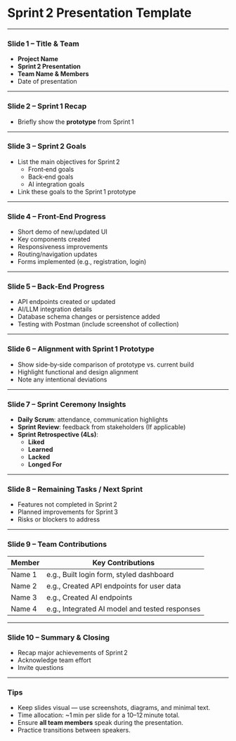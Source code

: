 # Sprint 2 Presentation Template

---

### **Slide 1 – Title & Team**
- **Project Name**
- **Sprint 2 Presentation**
- **Team Name & Members**
- Date of presentation
  
---

### **Slide 2 – Sprint 1 Recap**
- Briefly show the **prototype** from Sprint 1


---

### **Slide 3 – Sprint 2 Goals**
- List the main objectives for Sprint 2
  - Front‑end goals
  - Back‑end goals
  - AI integration goals
- Link these goals to the Sprint 1 prototype

---

### **Slide 4 – Front‑End Progress**
- Short demo of new/updated UI
- Key components created
- Responsiveness improvements
- Routing/navigation updates
- Forms implemented (e.g., registration, login)

---

### **Slide 5 – Back‑End Progress**
- API endpoints created or updated
- AI/LLM integration details
- Database schema changes or persistence added
- Testing with Postman (include screenshot of collection)

---

### **Slide 6 – Alignment with Sprint 1 Prototype**
- Show side‑by‑side comparison of prototype vs. current build
- Highlight functional and design alignment
- Note any intentional deviations

---

### **Slide 7 – Sprint Ceremony Insights**
- **Daily Scrum**: attendance, communication highlights
- **Sprint Review**: feedback from stakeholders (If applicable)
- **Sprint Retrospective (4Ls)**:
  - **Liked**
  - **Learned**
  - **Lacked**
  - **Longed For**

---

### **Slide 8 – Remaining Tasks / Next Sprint**
- Features not completed in Sprint 2
- Planned improvements for Sprint 3
- Risks or blockers to address

---

### **Slide 9 – Team Contributions**
| Member | Key Contributions |
|--------|-------------------|
| Name 1 | e.g., Built login form, styled dashboard |
| Name 2 | e.g., Created API endpoints for user data |
| Name 3 | e.g., Created AI endpoints  |
| Name 4 | e.g., Integrated AI model and tested responses |


---

### **Slide 10 – Summary & Closing**
- Recap major achievements of Sprint 2
- Acknowledge team effort
- Invite questions

---

### **Tips**
- Keep slides visual — use screenshots, diagrams, and minimal text.
- Time allocation: ~1 min per slide for a 10–12 minute total.
- Ensure **all team members** speak during the presentation.
- Practice transitions between speakers.

